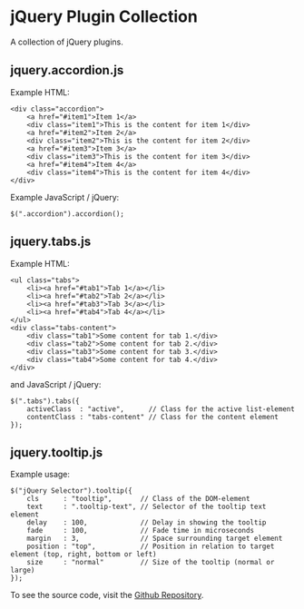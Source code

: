 jQuery Plugin Collection
========================

A collection of jQuery plugins.

jquery.accordion.js
-------------------

Example HTML:

	<div class="accordion">
		<a href="#item1">Item 1</a>
		<div class="item1">This is the content for item 1</div>
		<a href="#item2">Item 2</a>
		<div class="item2">This is the content for item 2</div>
		<a href="#item3">Item 3</a>
		<div class="item3">This is the content for item 3</div>
		<a href="#item4">Item 4</a>
		<div class="item4">This is the content for item 4</div>
	</div>

Example JavaScript / jQuery:

    $(".accordion").accordion();

jquery.tabs.js
--------------

Example HTML:

	<ul class="tabs">
		<li><a href="#tab1">Tab 1</a></li>
		<li><a href="#tab2">Tab 2</a></li>
		<li><a href="#tab3">Tab 3</a></li>
		<li><a href="#tab4">Tab 4</a></li>
	</ul>
	<div class="tabs-content">
		<div class="tab1">Some content for tab 1.</div>	
		<div class="tab2">Some content for tab 2.</div>	
		<div class="tab3">Some content for tab 3.</div>	
		<div class="tab4">Some content for tab 4.</div>	
	</div>

and JavaScript / jQuery:

	$(".tabs").tabs({
		activeClass  : "active",      // Class for the active list-element
		contentClass : "tabs-content" // Class for the content element
	});

jquery.tooltip.js
-----------------

Example usage:

    $("jQuery Selector").tooltip({
		cls      : "tooltip",       // Class of the DOM-element
		text     : ".tooltip-text", // Selector of the tooltip text element
		delay    : 100,             // Delay in showing the tooltip
		fade     : 100,             // Fade time in microseconds
		margin   : 3,               // Space surrounding target element
		position : "top",           // Position in relation to target element (top, right, bottom or left)
		size     : "normal"         // Size of the tooltip (normal or large)
    });

To see the source code, visit the [Github Repository](https://github.com/Mytho/jquery.plugins.js).
